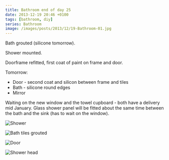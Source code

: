 ```yaml
---
title: Bathroom end of day 25
date: 2013-12-19 20:46 +0100
tags: [bathroom, diy]
series: Bathroom
image: /images/posts/2013/12/19-Bathroom-01.jpg
---
```


Bath grouted (silicone tomorrow).

Shower mounted.

Doorframe refitted, first coat of paint on frame and door.

Tomorrow:

- Door - second coat and silicon between frame and tiles
- Bath - silicone round edges
- Mirror

Waiting on the new window and the towel cupboard - both have a delivery mid January. Glass shower panel will be fitted about the same time between the bath and the sink (has to wait on the window).

![Shower](/images/posts/2013/12/19-Bathroom-01.jpg)

![Bath tiles grouted](/images/posts/2013/12/19-Bathroom-02.jpg)

![Door](/images/posts/2013/12/19-Bathroom-03.jpg)

![Shower head](/images/posts/2013/12/19-Bathroom-04.jpg)
